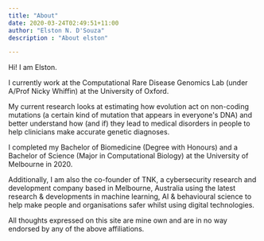 ```yaml
---
title: "About"
date: 2020-03-24T02:49:51+11:00
author: "Elston N. D'Souza"
description : "About elston"

---
```



Hi! I am Elston.

I currently work at the Computational Rare Disease Genomics Lab (under A/Prof Nicky Whiffin) at the University of Oxford. 

My current research looks at estimating how evolution act on non-coding mutations (a certain kind of mutation that appears in everyone's DNA) and better understand how (and if) they lead to medical disorders in people to help clinicians make accurate genetic diagnoses. 

I completed my Bachelor of Biomedicine (Degree with Honours) and a Bachelor of Science (Major in Computational Biology) at the University of Melbourne in 2020. 

Additionally, I am also the co-founder of TNK, a cybersecurity research and development company based in Melbourne, Australia using the latest research & developments in machine learning, AI & behavioural science to help make people and organisations safer whilst using digital technologies.

All thoughts expressed on this site are mine own and are in no way endorsed by any of the above affiliations. 
